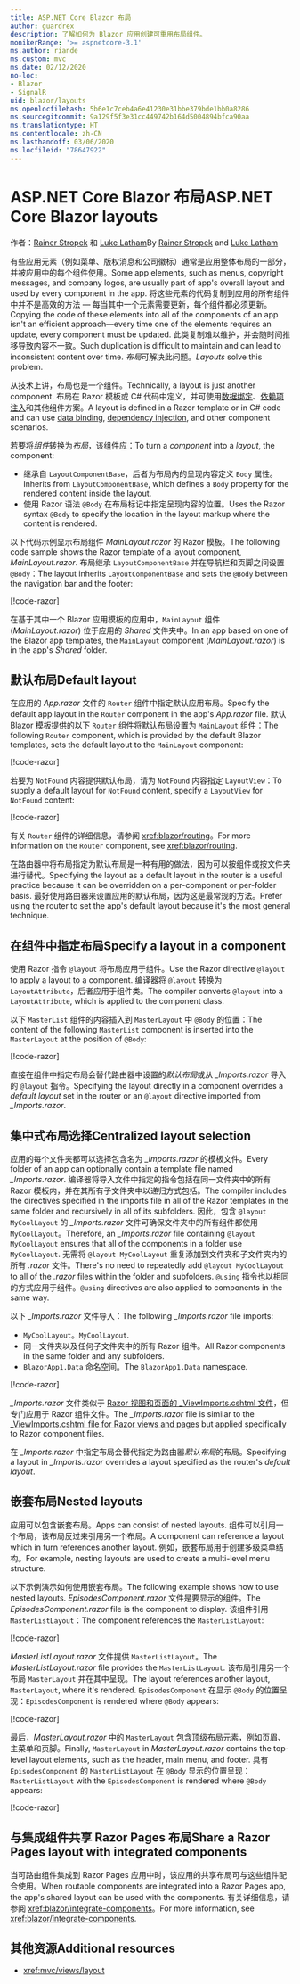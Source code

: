 ```yaml
---
title: ASP.NET Core Blazor 布局
author: guardrex
description: 了解如何为 Blazor 应用创建可重用布局组件。
monikerRange: '>= aspnetcore-3.1'
ms.author: riande
ms.custom: mvc
ms.date: 02/12/2020
no-loc:
- Blazor
- SignalR
uid: blazor/layouts
ms.openlocfilehash: 5b6e1c7ceb4a6e41230e31bbe379bde1bb0a8286
ms.sourcegitcommit: 9a129f5f3e31cc449742b164d5004894bfca90aa
ms.translationtype: HT
ms.contentlocale: zh-CN
ms.lasthandoff: 03/06/2020
ms.locfileid: "78647922"
---
```

# <a name="aspnet-core-opno-locblazor-layouts"></a><span data-ttu-id="1956f-103">ASP.NET Core Blazor 布局</span><span class="sxs-lookup"><span data-stu-id="1956f-103">ASP.NET Core Blazor layouts</span></span>

<span data-ttu-id="1956f-104">作者：[Rainer Stropek](https://www.timecockpit.com) 和 [Luke Latham](https://github.com/guardrex)</span><span class="sxs-lookup"><span data-stu-id="1956f-104">By [Rainer Stropek](https://www.timecockpit.com) and [Luke Latham](https://github.com/guardrex)</span></span>

<span data-ttu-id="1956f-105">有些应用元素（例如菜单、版权消息和公司徽标）通常是应用整体布局的一部分，并被应用中的每个组件使用。</span><span class="sxs-lookup"><span data-stu-id="1956f-105">Some app elements, such as menus, copyright messages, and company logos, are usually part of app's overall layout and used by every component in the app.</span></span> <span data-ttu-id="1956f-106">将这些元素的代码复制到应用的所有组件中并不是高效的方法 &mdash; 每当其中一个元素需要更新，每个组件都必须更新。</span><span class="sxs-lookup"><span data-stu-id="1956f-106">Copying the code of these elements into all of the components of an app isn't an efficient approach&mdash;every time one of the elements requires an update, every component must be updated.</span></span> <span data-ttu-id="1956f-107">此类复制难以维护，并会随时间推移导致内容不一致。</span><span class="sxs-lookup"><span data-stu-id="1956f-107">Such duplication is difficult to maintain and can lead to inconsistent content over time.</span></span> <span data-ttu-id="1956f-108">*布局*可解决此问题。</span><span class="sxs-lookup"><span data-stu-id="1956f-108">*Layouts* solve this problem.</span></span>

<span data-ttu-id="1956f-109">从技术上讲，布局也是一个组件。</span><span class="sxs-lookup"><span data-stu-id="1956f-109">Technically, a layout is just another component.</span></span> <span data-ttu-id="1956f-110">布局在 Razor 模板或 C# 代码中定义，并可使用[数据绑定](xref:blazor/data-binding)、[依赖项注入](xref:blazor/dependency-injection)和其他组件方案。</span><span class="sxs-lookup"><span data-stu-id="1956f-110">A layout is defined in a Razor template or in C# code and can use [data binding](xref:blazor/data-binding), [dependency injection](xref:blazor/dependency-injection), and other component scenarios.</span></span>

<span data-ttu-id="1956f-111">若要将*组件*转换为*布局*，该组件应：</span><span class="sxs-lookup"><span data-stu-id="1956f-111">To turn a *component* into a *layout*, the component:</span></span>

* <span data-ttu-id="1956f-112">继承自 `LayoutComponentBase`，后者为布局内的呈现内容定义 `Body` 属性。</span><span class="sxs-lookup"><span data-stu-id="1956f-112">Inherits from `LayoutComponentBase`, which defines a `Body` property for the rendered content inside the layout.</span></span>
* <span data-ttu-id="1956f-113">使用 Razor 语法 `@Body` 在布局标记中指定呈现内容的位置。</span><span class="sxs-lookup"><span data-stu-id="1956f-113">Uses the Razor syntax `@Body` to specify the location in the layout markup where the content is rendered.</span></span>

<span data-ttu-id="1956f-114">以下代码示例显示布局组件 *MainLayout.razor* 的 Razor 模板。</span><span class="sxs-lookup"><span data-stu-id="1956f-114">The following code sample shows the Razor template of a layout component, *MainLayout.razor*.</span></span> <span data-ttu-id="1956f-115">布局继承 `LayoutComponentBase` 并在导航栏和页脚之间设置 `@Body`：</span><span class="sxs-lookup"><span data-stu-id="1956f-115">The layout inherits `LayoutComponentBase` and sets the `@Body` between the navigation bar and the footer:</span></span>

[!code-razor[](layouts/sample_snapshot/3.x/MainLayout.razor?highlight=1,13)]

<span data-ttu-id="1956f-116">在基于其中一个 Blazor 应用模板的应用中，`MainLayout` 组件 (*MainLayout.razor*) 位于应用的 *Shared* 文件夹中。</span><span class="sxs-lookup"><span data-stu-id="1956f-116">In an app based on one of the Blazor app templates, the `MainLayout` component (*MainLayout.razor*) is in the app's *Shared* folder.</span></span>

## <a name="default-layout"></a><span data-ttu-id="1956f-117">默认布局</span><span class="sxs-lookup"><span data-stu-id="1956f-117">Default layout</span></span>

<span data-ttu-id="1956f-118">在应用的 *App.razor* 文件的 `Router` 组件中指定默认应用布局。</span><span class="sxs-lookup"><span data-stu-id="1956f-118">Specify the default app layout in the `Router` component in the app's *App.razor* file.</span></span> <span data-ttu-id="1956f-119">默认 Blazor 模板提供的以下 `Router` 组件将默认布局设置为 `MainLayout` 组件：</span><span class="sxs-lookup"><span data-stu-id="1956f-119">The following `Router` component, which is provided by the default Blazor templates, sets the default layout to the `MainLayout` component:</span></span>

[!code-razor[](layouts/sample_snapshot/3.x/App1.razor?highlight=3)]

<span data-ttu-id="1956f-120">若要为 `NotFound` 内容提供默认布局，请为 `NotFound` 内容指定 `LayoutView`：</span><span class="sxs-lookup"><span data-stu-id="1956f-120">To supply a default layout for `NotFound` content, specify a `LayoutView` for `NotFound` content:</span></span>

[!code-razor[](layouts/sample_snapshot/3.x/App2.razor?highlight=6-9)]

<span data-ttu-id="1956f-121">有关 `Router` 组件的详细信息，请参阅 <xref:blazor/routing>。</span><span class="sxs-lookup"><span data-stu-id="1956f-121">For more information on the `Router` component, see <xref:blazor/routing>.</span></span>

<span data-ttu-id="1956f-122">在路由器中将布局指定为默认布局是一种有用的做法，因为可以按组件或按文件夹进行替代。</span><span class="sxs-lookup"><span data-stu-id="1956f-122">Specifying the layout as a default layout in the router is a useful practice because it can be overridden on a per-component or per-folder basis.</span></span> <span data-ttu-id="1956f-123">最好使用路由器来设置应用的默认布局，因为这是最常规的方法。</span><span class="sxs-lookup"><span data-stu-id="1956f-123">Prefer using the router to set the app's default layout because it's the most general technique.</span></span>

## <a name="specify-a-layout-in-a-component"></a><span data-ttu-id="1956f-124">在组件中指定布局</span><span class="sxs-lookup"><span data-stu-id="1956f-124">Specify a layout in a component</span></span>

<span data-ttu-id="1956f-125">使用 Razor 指令 `@layout` 将布局应用于组件。</span><span class="sxs-lookup"><span data-stu-id="1956f-125">Use the Razor directive `@layout` to apply a layout to a component.</span></span> <span data-ttu-id="1956f-126">编译器将 `@layout` 转换为 `LayoutAttribute`，后者应用于组件类。</span><span class="sxs-lookup"><span data-stu-id="1956f-126">The compiler converts `@layout` into a `LayoutAttribute`, which is applied to the component class.</span></span>

<span data-ttu-id="1956f-127">以下 `MasterList` 组件的内容插入到 `MasterLayout` 中 `@Body` 的位置：</span><span class="sxs-lookup"><span data-stu-id="1956f-127">The content of the following `MasterList` component is inserted into the `MasterLayout` at the position of `@Body`:</span></span>

[!code-razor[](layouts/sample_snapshot/3.x/MasterList.razor?highlight=1)]

<span data-ttu-id="1956f-128">直接在组件中指定布局会替代路由器中设置的*默认布局*或从 *_Imports.razor* 导入的 `@layout` 指令。</span><span class="sxs-lookup"><span data-stu-id="1956f-128">Specifying the layout directly in a component overrides a *default layout* set in the router or an `@layout` directive imported from *_Imports.razor*.</span></span>

## <a name="centralized-layout-selection"></a><span data-ttu-id="1956f-129">集中式布局选择</span><span class="sxs-lookup"><span data-stu-id="1956f-129">Centralized layout selection</span></span>

<span data-ttu-id="1956f-130">应用的每个文件夹都可以选择包含名为 *_Imports.razor* 的模板文件。</span><span class="sxs-lookup"><span data-stu-id="1956f-130">Every folder of an app can optionally contain a template file named *_Imports.razor*.</span></span> <span data-ttu-id="1956f-131">编译器将导入文件中指定的指令包括在同一文件夹中的所有 Razor 模板内，并在其所有子文件夹中以递归方式包括。</span><span class="sxs-lookup"><span data-stu-id="1956f-131">The compiler includes the directives specified in the imports file in all of the Razor templates in the same folder and recursively in all of its subfolders.</span></span> <span data-ttu-id="1956f-132">因此，包含 `@layout MyCoolLayout` 的 *_Imports.razor* 文件可确保文件夹中的所有组件都使用 `MyCoolLayout`。</span><span class="sxs-lookup"><span data-stu-id="1956f-132">Therefore, an *_Imports.razor* file containing `@layout MyCoolLayout` ensures that all of the components in a folder use `MyCoolLayout`.</span></span> <span data-ttu-id="1956f-133">无需将 `@layout MyCoolLayout` 重复添加到文件夹和子文件夹内的所有 *.razor* 文件。</span><span class="sxs-lookup"><span data-stu-id="1956f-133">There's no need to repeatedly add `@layout MyCoolLayout` to all of the *.razor* files within the folder and subfolders.</span></span> <span data-ttu-id="1956f-134">`@using` 指令也以相同的方式应用于组件。</span><span class="sxs-lookup"><span data-stu-id="1956f-134">`@using` directives are also applied to components in the same way.</span></span>

<span data-ttu-id="1956f-135">以下 *_Imports.razor* 文件导入：</span><span class="sxs-lookup"><span data-stu-id="1956f-135">The following *_Imports.razor* file imports:</span></span>

* <span data-ttu-id="1956f-136">`MyCoolLayout`。</span><span class="sxs-lookup"><span data-stu-id="1956f-136">`MyCoolLayout`.</span></span>
* <span data-ttu-id="1956f-137">同一文件夹以及任何子文件夹中的所有 Razor 组件。</span><span class="sxs-lookup"><span data-stu-id="1956f-137">All Razor components in the same folder and any subfolders.</span></span>
* <span data-ttu-id="1956f-138">`BlazorApp1.Data` 命名空间。</span><span class="sxs-lookup"><span data-stu-id="1956f-138">The `BlazorApp1.Data` namespace.</span></span>
 
[!code-razor[](layouts/sample_snapshot/3.x/_Imports.razor)]

<span data-ttu-id="1956f-139">*_Imports.razor* 文件类似于 [Razor 视图和页面的 _ViewImports.cshtml 文件](xref:mvc/views/layout#importing-shared-directives)，但专门应用于 Razor 组件文件。</span><span class="sxs-lookup"><span data-stu-id="1956f-139">The *_Imports.razor* file is similar to the [_ViewImports.cshtml file for Razor views and pages](xref:mvc/views/layout#importing-shared-directives) but applied specifically to Razor component files.</span></span>

<span data-ttu-id="1956f-140">在 *_Imports.razor* 中指定布局会替代指定为路由器*默认布局*的布局。</span><span class="sxs-lookup"><span data-stu-id="1956f-140">Specifying a layout in *_Imports.razor* overrides a layout specified as the router's *default layout*.</span></span>

## <a name="nested-layouts"></a><span data-ttu-id="1956f-141">嵌套布局</span><span class="sxs-lookup"><span data-stu-id="1956f-141">Nested layouts</span></span>

<span data-ttu-id="1956f-142">应用可以包含嵌套布局。</span><span class="sxs-lookup"><span data-stu-id="1956f-142">Apps can consist of nested layouts.</span></span> <span data-ttu-id="1956f-143">组件可以引用一个布局，该布局反过来引用另一个布局。</span><span class="sxs-lookup"><span data-stu-id="1956f-143">A component can reference a layout which in turn references another layout.</span></span> <span data-ttu-id="1956f-144">例如，嵌套布局用于创建多级菜单结构。</span><span class="sxs-lookup"><span data-stu-id="1956f-144">For example, nesting layouts are used to create a multi-level menu structure.</span></span>

<span data-ttu-id="1956f-145">以下示例演示如何使用嵌套布局。</span><span class="sxs-lookup"><span data-stu-id="1956f-145">The following example shows how to use nested layouts.</span></span> <span data-ttu-id="1956f-146">*EpisodesComponent.razor* 文件是要显示的组件。</span><span class="sxs-lookup"><span data-stu-id="1956f-146">The *EpisodesComponent.razor* file is the component to display.</span></span> <span data-ttu-id="1956f-147">该组件引用 `MasterListLayout`：</span><span class="sxs-lookup"><span data-stu-id="1956f-147">The component references the `MasterListLayout`:</span></span>

[!code-razor[](layouts/sample_snapshot/3.x/EpisodesComponent.razor?highlight=1)]

<span data-ttu-id="1956f-148">*MasterListLayout.razor* 文件提供 `MasterListLayout`。</span><span class="sxs-lookup"><span data-stu-id="1956f-148">The *MasterListLayout.razor* file provides the `MasterListLayout`.</span></span> <span data-ttu-id="1956f-149">该布局引用另一个布局 `MasterLayout` 并在其中呈现。</span><span class="sxs-lookup"><span data-stu-id="1956f-149">The layout references another layout, `MasterLayout`, where it's rendered.</span></span> <span data-ttu-id="1956f-150">`EpisodesComponent` 在显示 `@Body` 的位置呈现：</span><span class="sxs-lookup"><span data-stu-id="1956f-150">`EpisodesComponent` is rendered where `@Body` appears:</span></span>

[!code-razor[](layouts/sample_snapshot/3.x/MasterListLayout.razor?highlight=1,9)]

<span data-ttu-id="1956f-151">最后，*MasterLayout.razor* 中的 `MasterLayout` 包含顶级布局元素，例如页眉、主菜单和页脚。</span><span class="sxs-lookup"><span data-stu-id="1956f-151">Finally, `MasterLayout` in *MasterLayout.razor* contains the top-level layout elements, such as the header, main menu, and footer.</span></span> <span data-ttu-id="1956f-152">具有 `EpisodesComponent` 的 `MasterListLayout` 在 `@Body` 显示的位置呈现：</span><span class="sxs-lookup"><span data-stu-id="1956f-152">`MasterListLayout` with the `EpisodesComponent` is rendered where `@Body` appears:</span></span>

[!code-razor[](layouts/sample_snapshot/3.x/MasterLayout.razor?highlight=6)]

## <a name="share-a-razor-pages-layout-with-integrated-components"></a><span data-ttu-id="1956f-153">与集成组件共享 Razor Pages 布局</span><span class="sxs-lookup"><span data-stu-id="1956f-153">Share a Razor Pages layout with integrated components</span></span>

<span data-ttu-id="1956f-154">当可路由组件集成到 Razor Pages 应用中时，该应用的共享布局可与这些组件配合使用。</span><span class="sxs-lookup"><span data-stu-id="1956f-154">When routable components are integrated into a Razor Pages app, the app's shared layout can be used with the components.</span></span> <span data-ttu-id="1956f-155">有关详细信息，请参阅 <xref:blazor/integrate-components>。</span><span class="sxs-lookup"><span data-stu-id="1956f-155">For more information, see <xref:blazor/integrate-components>.</span></span>

## <a name="additional-resources"></a><span data-ttu-id="1956f-156">其他资源</span><span class="sxs-lookup"><span data-stu-id="1956f-156">Additional resources</span></span>

* <xref:mvc/views/layout>
